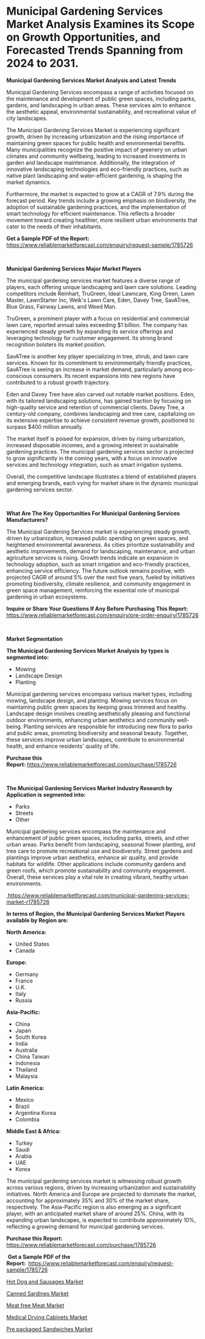 <p><h1>Municipal Gardening Services Market Analysis Examines its Scope on Growth Opportunities, and Forecasted Trends Spanning from 2024 to 2031.</h1></p><p><strong>Municipal Gardening Services Market Analysis and Latest Trends</strong></p>
<p><p>Municipal Gardening Services encompass a range of activities focused on the maintenance and development of public green spaces, including parks, gardens, and landscaping in urban areas. These services aim to enhance the aesthetic appeal, environmental sustainability, and recreational value of city landscapes. </p><p>The Municipal Gardening Services Market is experiencing significant growth, driven by increasing urbanization and the rising importance of maintaining green spaces for public health and environmental benefits. Many municipalities recognize the positive impact of greenery on urban climates and community wellbeing, leading to increased investments in garden and landscape maintenance. Additionally, the integration of innovative landscaping technologies and eco-friendly practices, such as native plant landscaping and water-efficient gardening, is shaping the market dynamics.</p><p>Furthermore, the market is expected to grow at a CAGR of 7.9% during the forecast period. Key trends include a growing emphasis on biodiversity, the adoption of sustainable gardening practices, and the implementation of smart technology for efficient maintenance. This reflects a broader movement toward creating healthier, more resilient urban environments that cater to the needs of their inhabitants.</p></p>
<p><strong>Get a Sample PDF of the Report:&nbsp;</strong> <a href="https://www.reliablemarketforecast.com/enquiry/request-sample/1785726?utm_campaign=1426&utm_medium=2&utm_source=Github&utm_content=ia&utm_term=09102024&utm_id=municipal-gardening-services">https://www.reliablemarketforecast.com/enquiry/request-sample/1785726</a></p>
<p>&nbsp;</p>
<p><strong>Municipal Gardening Services Major Market Players</strong></p>
<p><p>The municipal gardening services market features a diverse range of players, each offering unique landscaping and lawn care solutions. Leading competitors include Reinhart, TruGreen, Ideal Lawncare, King Green, Lawn Master, LawnStarter Inc, Welk's Lawn Care, Eden, Davey Tree, SavATree, Blue Grass, Fairway Lawns, and Weed Man.</p><p>TruGreen, a prominent player with a focus on residential and commercial lawn care, reported annual sales exceeding $1 billion. The company has experienced steady growth by expanding its service offerings and leveraging technology for customer engagement. Its strong brand recognition bolsters its market position.</p><p>SavATree is another key player specializing in tree, shrub, and lawn care services. Known for its commitment to environmentally friendly practices, SavATree is seeing an increase in market demand, particularly among eco-conscious consumers. Its recent expansions into new regions have contributed to a robust growth trajectory.</p><p>Eden and Davey Tree have also carved out notable market positions. Eden, with its tailored landscaping solutions, has gained traction by focusing on high-quality service and retention of commercial clients. Davey Tree, a century-old company, combines landscaping and tree care, capitalizing on its extensive expertise to achieve consistent revenue growth, positioned to surpass $400 million annually.</p><p>The market itself is poised for expansion, driven by rising urbanization, increased disposable incomes, and a growing interest in sustainable gardening practices. The municipal gardening services sector is projected to grow significantly in the coming years, with a focus on innovative services and technology integration, such as smart irrigation systems.</p><p>Overall, the competitive landscape illustrates a blend of established players and emerging brands, each vying for market share in the dynamic municipal gardening services sector.</p></p>
<p>&nbsp;</p>
<p><strong>What Are The Key Opportunities For Municipal Gardening Services Manufacturers?</strong></p>
<p><p>The Municipal Gardening Services market is experiencing steady growth, driven by urbanization, increased public spending on green spaces, and heightened environmental awareness. As cities prioritize sustainability and aesthetic improvements, demand for landscaping, maintenance, and urban agriculture services is rising. Growth trends indicate an expansion in technology adoption, such as smart irrigation and eco-friendly practices, enhancing service efficiency. The future outlook remains positive, with projected CAGR of around 5% over the next five years, fueled by initiatives promoting biodiversity, climate resilience, and community engagement in green space management, reinforcing the essential role of municipal gardening in urban ecosystems.</p></p>
<p><strong>Inquire or Share Your Questions If Any Before Purchasing This Report:</strong> <a href="https://www.reliablemarketforecast.com/enquiry/pre-order-enquiry/1785726?utm_campaign=1426&utm_medium=2&utm_source=Github&utm_content=ia&utm_term=09102024&utm_id=municipal-gardening-services">https://www.reliablemarketforecast.com/enquiry/pre-order-enquiry/1785726</a></p>
<p>&nbsp;</p>
<p><strong>Market Segmentation</strong></p>
<p><strong>The Municipal Gardening Services Market Analysis by types is segmented into:</strong></p>
<p><ul><li>Mowing</li><li>Landscape Design</li><li>Planting</li></ul></p>
<p><p>Municipal gardening services encompass various market types, including mowing, landscape design, and planting. Mowing services focus on maintaining public green spaces by keeping grass trimmed and healthy. Landscape design involves creating aesthetically pleasing and functional outdoor environments, enhancing urban aesthetics and community well-being. Planting services are responsible for introducing new flora to parks and public areas, promoting biodiversity and seasonal beauty. Together, these services improve urban landscapes, contribute to environmental health, and enhance residents' quality of life.</p></p>
<p><strong>Purchase this Report:&nbsp;</strong><a href="https://www.reliablemarketforecast.com/purchase/1785726?utm_campaign=1426&utm_medium=2&utm_source=Github&utm_content=ia&utm_term=09102024&utm_id=municipal-gardening-services">https://www.reliablemarketforecast.com/purchase/1785726</a></p>
<p>&nbsp;</p>
<p><strong>The Municipal Gardening Services Market Industry Research by Application is segmented into:</strong></p>
<p><ul><li>Parks</li><li>Streets</li><li>Other</li></ul></p>
<p><p>Municipal gardening services encompass the maintenance and enhancement of public green spaces, including parks, streets, and other urban areas. Parks benefit from landscaping, seasonal flower planting, and tree care to promote recreational use and biodiversity. Street gardens and plantings improve urban aesthetics, enhance air quality, and provide habitats for wildlife. Other applications include community gardens and green roofs, which promote sustainability and community engagement. Overall, these services play a vital role in creating vibrant, healthy urban environments.</p></p>
<p><a href="https://www.reliablemarketforecast.com/municipal-gardening-services-market-r1785726?utm_campaign=1426&utm_medium=2&utm_source=Github&utm_content=ia&utm_term=09102024&utm_id=municipal-gardening-services">&nbsp;https://www.reliablemarketforecast.com/municipal-gardening-services-market-r1785726</a></p>
<p><strong>In terms of Region, the Municipal Gardening Services Market Players available by Region are:</strong></p>
<p>
    <p> <strong> North America: </strong>
        <ul>
            <li>United States</li>
            <li>Canada</li>
        </ul>
        </p> 
    <p> <strong> Europe: </strong>
        <ul>
            <li>Germany</li>
            <li>France</li>
            <li>U.K.</li>
            <li>Italy</li>
            <li>Russia</li>
        </ul>
        </p> 
    <p> <strong> Asia-Pacific: </strong>
        <ul>
            <li>China</li>
            <li>Japan</li>
            <li>South Korea</li>
            <li>India</li>
            <li>Australia</li>
            <li>China Taiwan</li>
            <li>Indonesia</li>
            <li>Thailand</li>
            <li>Malaysia</li>
        </ul>
        </p> 
    <p> <strong> Latin America: </strong>
        <ul>
            <li>Mexico</li>
            <li>Brazil</li>
            <li>Argentina Korea</li>
            <li>Colombia</li>
        </ul>
        </p> 
    <p> <strong> Middle East & Africa: </strong>
        <ul>
            <li>Turkey</li>
            <li>Saudi</li>
            <li>Arabia</li>
            <li>UAE</li>
            <li>Korea</li>
        </ul>
    </p>
    </p>
<p><p>The municipal gardening services market is witnessing robust growth across various regions, driven by increasing urbanization and sustainability initiatives. North America and Europe are projected to dominate the market, accounting for approximately 35% and 30% of the market share, respectively. The Asia-Pacific region is also emerging as a significant player, with an anticipated market share of around 25%. China, with its expanding urban landscapes, is expected to contribute approximately 10%, reflecting a growing demand for municipal gardening services.</p></p>
<p><strong>Purchase this Report: </strong><a href="https://www.reliablemarketforecast.com/purchase/1785726?utm_campaign=1426&utm_medium=2&utm_source=Github&utm_content=ia&utm_term=09102024&utm_id=municipal-gardening-services">https://www.reliablemarketforecast.com/purchase/1785726</a></p>
<p>&nbsp;<strong>Get a Sample PDF of the Report:&nbsp;&nbsp;</strong><a href="https://www.reliablemarketforecast.com/enquiry/request-sample/1785726?utm_campaign=1426&utm_medium=2&utm_source=Github&utm_content=ia&utm_term=09102024&utm_id=municipal-gardening-services">https://www.reliablemarketforecast.com/enquiry/request-sample/1785726</a></p>
<p><strong></strong></p>
<p><p><a href="https://www.linkedin.com/pulse/hot-dog-sausages-market-transformation-comparative-analysis-9appf?utm_campaign=1426&utm_medium=2&utm_source=Github&utm_content=ia&utm_term=09102024&utm_id=municipal-gardening-services">Hot Dog and Sausages Market</a></p><p><a href="https://www.linkedin.com/pulse/global-canned-sardines-market-opportunities-challenges2024-lghaf?utm_campaign=1426&utm_medium=2&utm_source=Github&utm_content=ia&utm_term=09102024&utm_id=municipal-gardening-services">Canned Sardines Market</a></p><p><a href="https://www.linkedin.com/pulse/meat-free-market-ecosystem-competitive-landscape-strategic-voorf?utm_campaign=1426&utm_medium=2&utm_source=Github&utm_content=ia&utm_term=09102024&utm_id=municipal-gardening-services">Meat free Meat Market</a></p><p><a href="https://www.linkedin.com/pulse/medical-drying-cabinets-market-growth-outlook-from-2024-uygyc?utm_campaign=1426&utm_medium=2&utm_source=Github&utm_content=ia&utm_term=09102024&utm_id=municipal-gardening-services">Medical Drying Cabinets Market</a></p><p><a href="https://www.linkedin.com/pulse/pre-packaged-sandwiches-industry-forecast-market-shifts-strategic-bgzcf?utm_campaign=1426&utm_medium=2&utm_source=Github&utm_content=ia&utm_term=09102024&utm_id=municipal-gardening-services">Pre packaged Sandwiches Market</a></p></p>